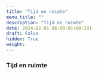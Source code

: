 ```yaml
---
title: "Tijd en ruimte"
menu_title: ""
description: "Tijd en ruimte"
date: 2024-02-01 06:00:01+00:201
draft: False
hidden: True
weight:
---
```

### Tijd en ruimte


